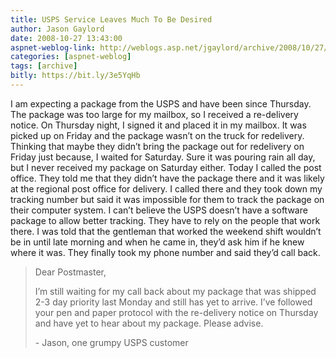 ```yaml
---
title: USPS Service Leaves Much To Be Desired
author: Jason Gaylord
date: 2008-10-27 13:43:00
aspnet-weblog-link: http://weblogs.asp.net/jgaylord/archive/2008/10/27/usps-service-leaves-much-to-be-desired.aspx
categories: [aspnet-weblog]
tags: [archive]
bitly: https://bit.ly/3e5YqHb
---
```


I am expecting a package from the USPS and have been since Thursday. The package was too large for my mailbox, so I received a re-delivery notice. On Thursday night, I signed it and placed it in my mailbox. It was picked up on Friday and the package wasn’t on the truck for redelivery. Thinking that maybe they didn’t bring the package out for redelivery on Friday just because, I waited for Saturday. Sure it was pouring rain all day, but I never received my package on Saturday either. Today I called the post office. They told me that they didn’t have the package there and it was likely at the regional post office for delivery. I called there and they took down my tracking number but said it was impossible for them to track the package on their computer system. I can’t believe the USPS doesn’t have a software package to allow better tracking. They have to rely on the people that work there. I was told that the gentleman that worked the weekend shift wouldn’t be in until late morning and when he came in, they’d ask him if he knew where it was. They finally took my phone number and said they’d call back.

> Dear Postmaster,
> 
> I’m still waiting for my call back about my package that was shipped 2-3 day priority last Monday and still has yet to arrive. I’ve followed your pen and paper protocol with the re-delivery notice on Thursday and have yet to hear about my package. Please advise.
> 
> \- Jason, one grumpy USPS customer